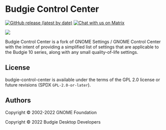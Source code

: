 # Budgie Control Center

[![GitHub release (latest by date)](https://img.shields.io/github/v/release/BuddiesOfBudgie/budgie-control-center)](https://github.com/BuddiesOfBudgie/budgie-control-center/releases)
[![Chat with us on Matrix](https://img.shields.io/badge/chat-on%20Matrix-%230098D4)](https://matrix.to/#/#buddies-of-budgie:matrix.org)

[![](https://opencollective.com/buddies-of-budgie/tiers/backer.svg?avatarHeight=64)](https://opencollective.com/buddies-of-budgie)

Budgie Control Center is a fork of GNOME Settings / GNOME Control Center with the intent of providing a simplified list of settings that are applicable to the Budgie 10 series, along with any small quality-of-life settings.

## License

budgie-control-center is available under the terms of the GPL 2.0 license or future revisions (SPDX `GPL-2.0-or-later`).

## Authors

Copyright © 2002-2022 GNOME Foundation

Copyright © 2022 Budgie Desktop Developers
